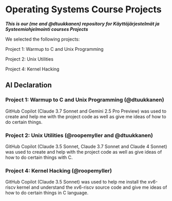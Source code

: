 # Operating Systems Course Projects

_**This is our (me and @dtuukkanen) repository for Käyttöjärjestelmät ja Systeemiohjelmointi courses Projects**_

We selected the following projects:

Project 1: Warmup to C and Unix Programming

Project 2: Unix Utilities

Project 4: Kernel Hacking

## AI Declaration

### Project 1: Warmup to C and Unix Programming (@dtuukkanen)

GitHub Copilot (Claude 3.7 Sonnet and Gemini 2.5 Pro Preview) was used to create and help me with the project code as well as give me ideas of how to do certain things.

### Project 2: Unix Utilities (@roopemyller and @dtuukkanen)

GitHub Copilot (Claude 3.5 Sonnet, Claude 3.7 Sonnet and Claude 4 Sonnet) was used to create and help with the project code as well as give ideas of how to do certain things with C.

### Project 4: Kernel Hacking (@roopemyller)

GitHub Copilot (Claude 3.5 Sonnet) was used to help me install the xv6-riscv kernel and understand the xv6-riscv source code and give me ideas of how to do certain things in C language.
